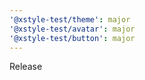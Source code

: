 ```yaml
---
'@xstyle-test/theme': major
'@xstyle-test/avatar': major
'@xstyle-test/button': major
---
```


Release
